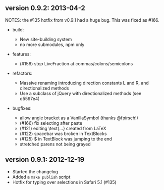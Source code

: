 ## version 0.9.2: 2013-04-2

  NOTES: the #135 hotfix from v0.9.1 had a huge bug.  This was fixed
  as #166.

  * build:
    - New site-building system
    - no more submodules, npm only

  * features:
    - (#156) stop LiveFraction at commas/colons/semicolons

  * refactors:
    - Massive renaming introducing direction constants L and R, and
      directionalized methods
    - Use a subclass of jQuery with directionalized methods (see d5597e4)

  * bugfixes:
    - allow angle bracket as a VanillaSymbol (thanks @fpirsch!)
    - (#166) fix selecting after paste
    - (#121) editing \text{...} created from LaTeX
    - (#122) spacebar was broken in TextBlocks
    - (#125) $ in TextBlock was jumping to the end
    - stretched parens not being grayed

## version 0.9.1: 2012-12-19

  * Started the changelog
  * Added a `make publish` script
  * Hotfix for typing over selections in Safari 5.1 (#135)
